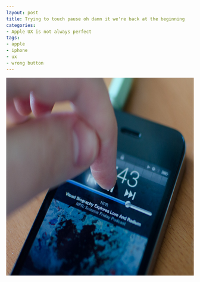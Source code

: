```yaml
---
layout: post
title: Trying to touch pause oh damn it we're back at the beginning
categories:
- Apple UX is not always perfect
tags:
- apple
- iphone
- ux
- wrong button
---
```

<img src="/assets/2011/03/DSC_1199.jpg" alt="" width="800" height="530" />

